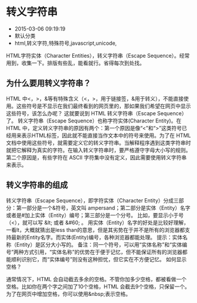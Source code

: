 # 转义字符串
- 2015-03-06 09:19:19
- 默认分类
- html,转义字符,特殊符号,javascript,unicode,

<!--markdown-->HTML字符实体（Character Entities），转义字符串（Escape Sequence）。经常用到，收集一下。排版有些乱，能看就行。省得每次到处找。


<!--more-->


## 为什么要用转义字符串？

HTML 中\<，\>，&等有特殊含义（\<，\>，用于链接签，&用于转义），不能直接使用。这些符号是不显示在我们最终看到的网页里的，那如果我们希望在网页中显示这些符号，该怎么办呢？ 这就要说到 HTML 转义字符串（Escape Sequence）了。 转义字符串（Escape Sequence）也称字符实体(Character Entity)。在 HTML 中，定义转义字符串的原因有两个：第一个原因是像“\<”和“\>”这类符号已经用来表示HTML标签，因此就不能直接当作文本中的符号来使用。为了在 HTML 文档中使用这些符号，就需要定义它的转义字符串。当解释程序遇到这类字符串时就把它解释为真实的字符。在输入转义字符串时，要严格遵守字母大小写的规则。第二个原因是，有些字符在 ASCII 字符集中没有定义，因此需要使用转义字符串来表示。

## 转义字符串的组成

转义字符串（Escape Sequence），即字符实体（Character Entity）分成三部分：第一部分是一个\&符号，英文叫 ampersand；第二部分是实体（Entity）名字或者是#加上实体（Entity）编号；第三部分是一个分号。 比如，要显示小于号（\<），就可以写 \&lt; 或者 \&#60; 。 用实体（Entity）名字的好处是比较好理解，一看lt，大概就猜出是less than的意思，但是其劣势在于并不是所有的浏览器都支持最新的Entity名字。而实体(Entity)编号，各种浏览器都能处理。 提示：实体名称（Entity）是区分大小写的。 备注：同一个符号，可以用“实体名称”和“实体编号”两种方式引用，“实体名称”的优势在于便于记忆，但不能保证所有的浏览器都能顺利识别它，而“实体编号”则没有这种担忧，但它实在不方便记忆。
如何显示空格？

通常情况下，HTML 会自动截去多余的空格。不管你加多少空格，都被看做一个空格。比如你在两个字之间加了10个空格，HTML 会截去9个空格，只保留一个。为了在网页中增加空格，你可以使用\&nbsp;表示空格。